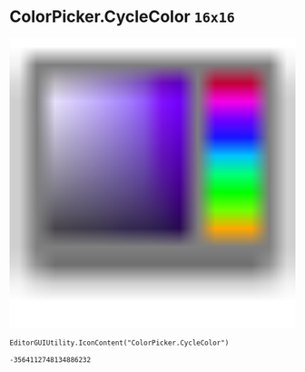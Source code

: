 # ColorPicker.CycleColor `16x16`
<img src="/img/ColorPicker.CycleColor.png" width=512 height=512>

``` CSharp
EditorGUIUtility.IconContent("ColorPicker.CycleColor")
```
```
-3564112748134886232
```
